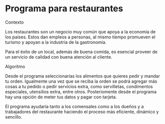 # Programa para restaurantes

Contexto

Los restaurantes son un negocio muy común que apoya a la economía de los países. Estos dan empleos a personas, al mismo tiempo promueven el turismo y apoyan a la industria de la gastronomía. 

Para el éxito de un local, además de buena comida, es esencial proveer de un servicio de calidad con buena atención al cliente.


Algoritmo

Desde el programa seleccionarías los alimentos que quieres pedir y mandar tu orden. Igualmente una vez que se reciba la orden se podrá agregar más cosas a tu pedido o pedir servicios extra, como servilletas, condimentos especiales, utensilios extra, entre otros. Posteriomente desde el programa hay una opción de meter tus datos y pagar con tarjeta.

El programa ayudaría tanto a los comensales como a los dueños y a trabajadores del restaurante haciendo el proceso más eficiente, dinámico y sencillo.
